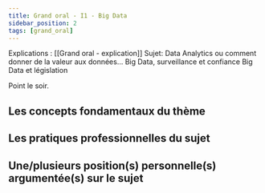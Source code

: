 ```yaml
---
title: Grand oral - I1 - Big Data
sidebar_position: 2
tags: [grand_oral]
---
```


Explications : [[Grand oral - explication]]
Sujet: Data Analytics ou comment donner de la valeur aux données...
			Big Data, surveillance et confiance
			Big Data et législation

Point le soir.

## Les concepts fondamentaux du thème


## Les pratiques professionnelles du sujet


## Une/plusieurs position(s) personnelle(s) argumentée(s) sur le sujet

